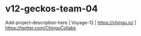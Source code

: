 # v12-geckos-team-04
Add-project-description-here | Voyage-12 | https://chingu.io/ | https://twitter.com/ChinguCollabs
